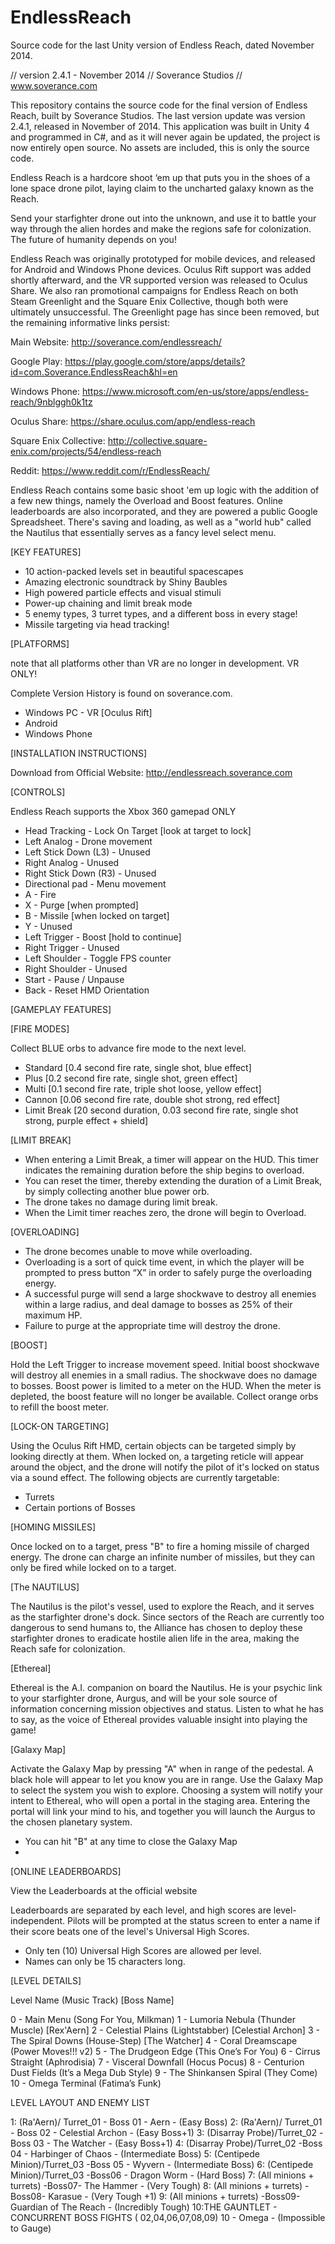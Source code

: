 # EndlessReach
Source code for the last Unity version of Endless Reach, dated November 2014.

// version 2.4.1  -  November 2014
// Soverance Studios
// www.soverance.com

This repository contains the source code for the final version of Endless Reach, built by Soverance Studios. The last version update was version 2.4.1, released in November of 2014. This application was built in Unity 4 and programmed in C#, and as it will never again be updated, the project is now entirely open source. No assets are included, this is only the source code.

Endless Reach is a hardcore shoot ‘em up that puts you in the shoes of a lone space drone pilot, laying claim to the uncharted galaxy known as the Reach.

Send your starfighter drone out into the unknown, and use it to battle your way through the alien hordes and make the regions safe for colonization. The future of humanity depends on you!

Endless Reach was originally prototyped for mobile devices, and released for Android and Windows Phone devices. Oculus Rift support was added shortly afterward, and the VR supported version was released to Oculus Share. We also ran promotional campaigns for Endless Reach on both Steam Greenlight and the Square Enix Collective, though both were ultimately unsuccessful. The Greenlight page has since been removed, but the remaining informative links persist:

Main Website:  http://soverance.com/endlessreach/

Google Play:  https://play.google.com/store/apps/details?id=com.Soverance.EndlessReach&hl=en

Windows Phone:  https://www.microsoft.com/en-us/store/apps/endless-reach/9nblggh0k1tz

Oculus Share:  https://share.oculus.com/app/endless-reach

Square Enix Collective:  http://collective.square-enix.com/projects/54/endless-reach

Reddit:  https://www.reddit.com/r/EndlessReach/

Endless Reach contains some basic shoot 'em up logic with the addition of a few new things, namely the Overload and Boost features. Online leaderboards are also incorporated, and they are powered a public Google Spreadsheet. There's saving and loading, as well as a "world hub" called the Nautilus that essentially serves as a fancy level select menu.

[KEY FEATURES]

* 10 action-packed levels set in beautiful spacescapes
* Amazing electronic soundtrack by Shiny Baubles
* High powered particle effects and visual stimuli
* Power-up chaining and limit break mode
* 5 enemy types, 3 turret types, and a different boss in every stage!
* Missile targeting via head tracking!

[PLATFORMS]

note that all platforms other than VR are no longer in development. VR ONLY!

Complete Version History is found on soverance.com.

* Windows PC - VR [Oculus Rift]
* Android
* Windows Phone
 

[INSTALLATION INSTRUCTIONS]

Download from Official Website: http://endlessreach.soverance.com

[CONTROLS]

Endless Reach supports the Xbox 360 gamepad ONLY

* Head Tracking - Lock On Target [look at target to lock]
* Left Analog - Drone movement
* Left Stick Down (L3) - Unused
* Right Analog - Unused
* Right Stick Down (R3) - Unused
* Directional pad - Menu movement
* A - Fire
* X - Purge [when prompted]
* B - Missile [when locked on target]
* Y - Unused
* Left Trigger - Boost [hold to continue]
* Right Trigger - Unused
* Left Shoulder - Toggle FPS counter
* Right Shoulder - Unused
* Start - Pause / Unpause
* Back - Reset HMD Orientation

[GAMEPLAY FEATURES]

[FIRE MODES]

Collect BLUE orbs to advance fire mode to the next level.

* Standard [0.4 second fire rate, single shot, blue effect]
* Plus [0.2 second fire rate, single shot, green effect]
* Multi [0.1 second fire rate, triple shot loose, yellow effect]
* Cannon [0.06 second fire rate, double shot strong, red effect]
* Limit Break [20 second duration, 0.03 second fire rate, single shot strong, purple effect + shield]

[LIMIT BREAK]

* When entering a Limit Break, a timer will appear on the HUD. This timer indicates the remaining duration before the ship begins to overload.
* You can reset the timer, thereby extending the duration of a Limit Break, by simply collecting another blue power orb.
* The drone takes no damage during limit break.
* When the Limit timer reaches zero, the drone will begin to Overload.

[OVERLOADING]

* The drone becomes unable to move while overloading.
* Overloading is a sort of quick time event, in which the player will be prompted to press button “X” in order to safely purge the overloading energy.
* A successful purge will send a large shockwave to destroy all enemies within a large radius, and deal damage to bosses as 25% of their maximum HP.
* Failure to purge at the appropriate time will destroy the drone.

[BOOST]

Hold the Left Trigger to increase movement speed. Initial boost shockwave will destroy all enemies in a small radius. The shockwave does no damage to bosses. Boost power is limited to a meter on the HUD. When the meter is depleted, the boost feature will no longer be available. Collect orange orbs to refill the boost meter.

[LOCK-ON TARGETING]

Using the Oculus Rift HMD, certain objects can be targeted simply by looking directly at them. When locked on, a targeting reticle will appear around the object, and the drone will notify the pilot of it's locked on status via a sound effect. The following objects are currently targetable:

* Turrets
* Certain portions of Bosses

[HOMING MISSILES]

Once locked on to a target, press "B" to fire a homing missile of charged energy. The drone can charge an infinite number of missiles, but they can only be fired while locked on to a target.

[The NAUTILUS]

The Nautilus is the pilot's vessel, used to explore the Reach, and it serves as the starfighter drone's dock. Since sectors of the Reach are currently too dangerous to send humans to, the Alliance has chosen to deploy these starfighter drones to eradicate hostile alien life in the area, making the Reach safe for colonization.

[Ethereal]

Ethereal is the A.I. companion on board the Nautilus. He is your psychic link to your starfighter drone, Aurgus, and will be your sole source of information concerning mission objectives and status. Listen to what he has to say, as the voice of Ethereal provides valuable insight into playing the game!

[Galaxy Map]

Activate the Galaxy Map by pressing "A" when in range of the pedestal. A black hole will appear to let you know you are in range. Use the Galaxy Map to select the system you wish to explore. Choosing a system will notify your intent to Ethereal, who will open a portal in the staging area. Entering the portal will link your mind to his, and together you will launch the Aurgus to the chosen planetary system.

* You can hit "B" at any time to close the Galaxy Map
* 
[ONLINE LEADERBOARDS]

View the Leaderboards at the official website

Leaderboards are separated by each level, and high scores are level-independent. Pilots will be prompted at the status screen to enter a name if their score beats one of the level's Universal High Scores.

* Only ten (10) Universal High Scores are allowed per level.
* Names can only be 15 characters long.

[LEVEL DETAILS]

Level Name (Music Track) [Boss Name]

0 - Main Menu (Song For You, Milkman)
1 - Lumoria Nebula (Thunder Muscle) [Rex'Aern]
2 - Celestial Plains (Lightstabber) [Celestial Archon]
3 - The Spiral Downs (House-Step) [The Watcher]
4 - Coral Dreamscape (Power Moves!!! v2)
5 - The Drudgeon Edge (This One’s For You)
6 - Cirrus Straight (Aphrodisia)
7 - Visceral Downfall (Hocus Pocus)
8 - Centurion Dust Fields (It’s a Mega Dub Style)
9 - The Shinkansen Spiral (They Come)
10 - Omega Terminal (Fatima’s Funk)

LEVEL LAYOUT AND ENEMY LIST

1: (Ra'Aern)/ Turret_01 - Boss 01 - Aern - (Easy Boss)
2: (Ra'Aern)/ Turret_01 - Boss 02 - Celestial Archon - (Easy Boss+1)
3: (Disarray Probe)/Turret_02 -Boss 03 - The Watcher - (Easy Boss+1)
4: (Disarray Probe)/Turret_02 -Boss 04 - Harbinger of Chaos - (Intermediate Boss)
5: (Centipede Minion)/Turret_03 -Boss 05 - Wyvern - (Intermediate Boss)
6: (Centipede Minion)/Turret_03 -Boss06 - Dragon Worm - (Hard Boss)
7: (All minions + turrets) -Boss07- The Hammer - (Very Tough)
8: (All minions + turrets) -Boss08- Karasue - (Very Tough +1)
9: (All minions + turrets) -Boss09- Guardian of The Reach - (Incredibly Tough)
10:THE GAUNTLET - CONCURRENT BOSS FIGHTS ( 02,04,06,07,08,09) 10 - Omega - (Impossible to Gauge)



